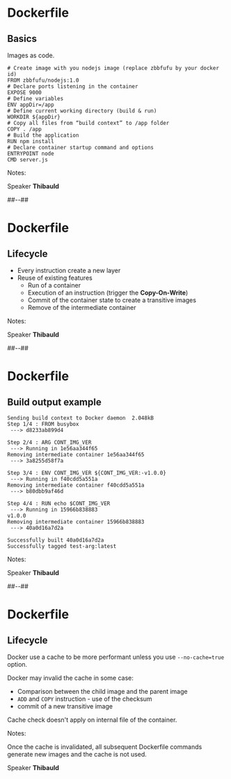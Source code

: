 <!-- .slide: class="with-code" -->

# Dockerfile

## Basics

Images as code.

```Dockerfile[1,2|3,4|5,6|7,8|9,10|11,12|13-15]
# Create image with you nodejs image (replace zbbfufu by your docker id)
FROM zbbfufu/nodejs:1.0
# Declare ports listening in the container
EXPOSE 9000
# Define variables
ENV appDir=/app
# Define current working directory (build & run)
WORKDIR ${appDir}
# Copy all files from “build context” to /app folder
COPY . /app
# Build the application
RUN npm install
# Declare container startup command and options
ENTRYPOINT node
CMD server.js
```

Notes:

Speaker **Thibauld**

##--##

# Dockerfile

## Lifecycle

- Every instruction create a new layer 
- Reuse of existing features 
  - Run of a container
  - Execution of an instruction (trigger the **Copy-On-Write**)
  - Commit of the container state to create a transitive images
  - Remove of the intermediate container

Notes:

Speaker **Thibauld**

##--##

# Dockerfile

## Build output example 

```[1-3|5-8|10-13|15-19|21-22]
Sending build context to Docker daemon  2.048kB
Step 1/4 : FROM busybox
 ---> d8233ab899d4

Step 2/4 : ARG CONT_IMG_VER
 ---> Running in 1e56aa344f65
Removing intermediate container 1e56aa344f65
 ---> 3a8255d58f7a

Step 3/4 : ENV CONT_IMG_VER ${CONT_IMG_VER:-v1.0.0}
 ---> Running in f40cdd5a551a
Removing intermediate container f40cdd5a551a
 ---> b80dbb9af46d

Step 4/4 : RUN echo $CONT_IMG_VER
 ---> Running in 15966b838883
v1.0.0
Removing intermediate container 15966b838883
 ---> 40a0d16a7d2a

Successfully built 40a0d16a7d2a
Successfully tagged test-arg:latest
```

Notes:

Speaker **Thibauld**

##--##

# Dockerfile

## Lifecycle

Docker use a cache to be more performant unless you use `--no-cache=true` option.

Docker may invalid the cache in some case:
- Comparison between the child image and the parent image
- `ADD` and `COPY` instruction - use of the checksum
- commit of a new transitive image

Cache check doesn't apply on internal file of the container.

Notes:

Once the cache is invalidated, all subsequent Dockerfile commands generate new images and the cache is not used.

Speaker **Thibauld**